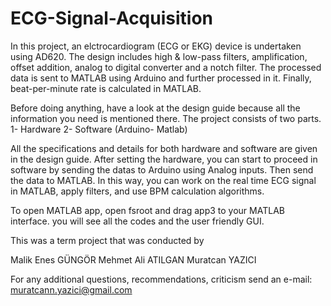 # ECG-Signal-Acquisition
In this project, an elctrocardiogram (ECG or EKG) device is undertaken using AD620. 
The design includes high &amp; low-pass filters, amplification, offset addition, analog to digital converter and a notch filter. 
The processed data is sent to MATLAB using Arduino and further processed in it. Finally, beat-per-minute rate is calculated in MATLAB.


Before doing anything, have a look at the design guide because all the information you need is mentioned there. 
The project consists of two parts. 
1- Hardware
2- Software (Arduino- Matlab)

All the specifications and details for both hardware and software are given in the design guide.
After setting the hardware, you can start to proceed in software by sending the datas to Arduino using Analog inputs. 
Then send the data to MATLAB. In this way, you can work on the real time ECG signal in MATLAB, apply filters, 
and use BPM calculation algorithms.

To open MATLAB app, open fsroot and drag app3 to your MATLAB interface. you will see all the codes and the user friendly GUI.

This was a term project that was conducted by

Malik Enes GÜNGÖR
Mehmet Ali ATILGAN
Muratcan YAZICI

For any additional questions, recommendations, criticism send an e-mail: muratcann.yazici@gmail.com
